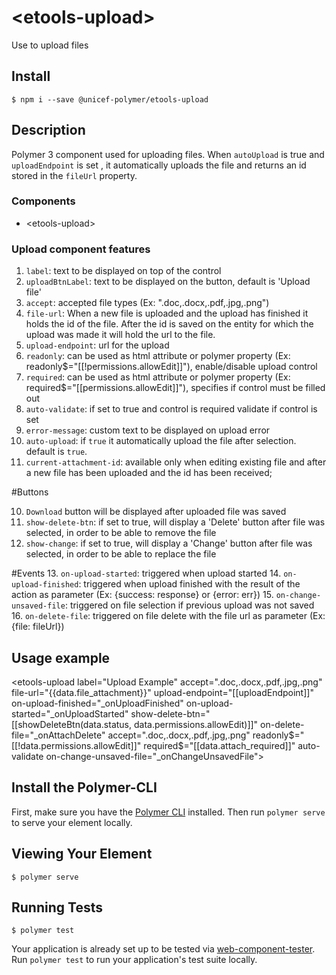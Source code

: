 # \<etools-upload\>

Use to upload files

## Install
`$ npm i --save @unicef-polymer/etools-upload`

## Description
Polymer 3 component used for uploading files.
When `autoUpload` is true and `uploadEndpoint` is set , it automatically uploads the file and returns an id stored in the `fileUrl` property.

### Components
* \<etools-upload\>

### Upload component features

1. `label`: text to be displayed on top of the control
2. `uploadBtnLabel`: text to be displayed on the button, default is 'Upload file'
3. `accept`: accepted file types (Ex: ".doc,.docx,.pdf,.jpg,.png")
4. `file-url`: When a new file is uploaded and the upload has finished it holds the id of the file. After the id is saved on the entity for which the upload was made it will hold the url to the file.
5. `upload-endpoint`: url for the upload
6. `readonly`: can be used as html attribute or polymer property (Ex: readonly$="[[!permissions.allowEdit]]"), enable/disable upload control
7. `required`: can be used as html attribute or polymer property (Ex: required$="[[permissions.allowEdit]]"), specifies if control must be filled out
8. `auto-validate`: if set to true and control is required validate if control is set
9. `error-message`: custom text to be displayed on upload error
10. `auto-upload`: if `true` it automatically upload the file after selection. default is `true`.
11. `current-attachment-id`: available only when editing existing file and after a new file has been uploaded and the id has been received;

#Buttons

10. `Download` button will be displayed after uploaded file was saved
11. `show-delete-btn`:  if set to true, will display a 'Delete' button after file was selected, in order to be able to remove the file
12. `show-change`: if set to true, will display a 'Change' button after file was selected, in order to be able to replace the file

#Events
13. `on-upload-started`: triggered when upload started
14. `on-upload-finished`: triggered when upload finished with the result of the action as parameter (Ex: {success: response} or {error: err})
15. `on-change-unsaved-file`: triggered on file selection if previous upload was not saved
16. `on-delete-file`: triggered on file delete with the file url as parameter (Ex: {file: fileUrl})


## Usage example

 <etools-upload
		label="Upload Example"
		accept=".doc,.docx,.pdf,.jpg,.png"
		file-url="{{data.file_attachment}}"
		upload-endpoint="[[uploadEndpoint]]"
		on-upload-finished="_onUploadFinished"
		on-upload-started="_onUploadStarted"
		show-delete-btn="[[showDeleteBtn(data.status, data.permissions.allowEdit)]]"
		on-delete-file="_onAttachDelete"
		accept=".doc,.docx,.pdf,.jpg,.png"
		readonly$="[[!data.permissions.allowEdit]]"
		required$="[[data.attach_required]]"
		auto-validate
		on-change-unsaved-file="_onChangeUnsavedFile">
  </etools-upload>


## Install the Polymer-CLI

First, make sure you have the [Polymer CLI](https://www.npmjs.com/package/polymer-cli) installed. Then run `polymer serve` to serve your element locally.

## Viewing Your Element

```
$ polymer serve
```

## Running Tests

```
$ polymer test
```

Your application is already set up to be tested via [web-component-tester](https://github.com/Polymer/web-component-tester). Run `polymer test` to run your application's test suite locally.
